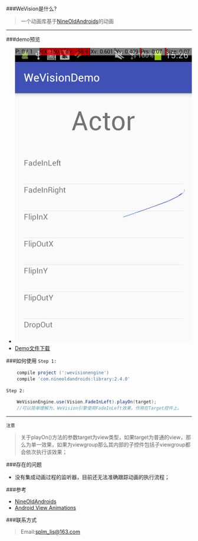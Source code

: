 ###WeVision是什么?
> 一个动画库基于[NineOldAndroids](https://github.com/JakeWharton/NineOldAndroids)的动画

------------------------

###demo预览
- ![](https://github.com/splm/WeVision/blob/master/device-2016-11-04-152307.png)
- [Demo文件下载](https://github.com/splm/WeVision/blob/master/wevision-demo.apk)

###如何使用
`Step 1:`
```gradle
    compile project (':wevisionengine')
    compile 'com.nineoldandroids:library:2.4.0'
```

`Step 2:`

```java
    WeVisionEngine.use(Vision.FadeInLeft).playOn(target);
    //可以简单理解为，WeVision引擎使用FadeInLeft效果，作用在Target控件上。
```

-------------------------

`注意`
> 关于playOn()方法的参数target为view类型，如果target为普通的view，那么为单一效果，如果为viewgroup那么其内部的子控件包括子viewgroup都会依次执行该效果；

###存在的问题
- 没有集成动画过程的监听器，目前还无法准确跟踪动画的执行流程；


###参考
- [NineOldAndroids](https://github.com/JakeWharton/NineOldAndroids)
- [Android View Animations](https://github.com/daimajia/AndroidViewAnimations)

###联系方式
> Email:splm_lis@163.com
